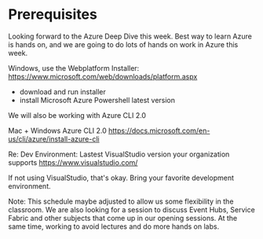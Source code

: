 # Prerequisites 
Looking forward to the Azure Deep Dive this week. Best way to learn Azure is hands on, and we are going to do lots of hands on work in Azure this week.
 
Windows, use the Webplatform Installer:
https://www.microsoft.com/web/downloads/platform.aspx
- download and run installer
- install Microsoft Azure Powershell latest version

We will also be working with Azure CLI 2.0
 
Mac + Windows 
Azure CLI 2.0
https://docs.microsoft.com/en-us/cli/azure/install-azure-cli 
 
Re: Dev Environment:
Lastest VisualStudio version your organization supports
https://www.visualstudio.com/
 
If not using VisualStudio, that's okay.  Bring your favorite development environment.
 
 
Note: This schedule maybe adjusted to allow us some flexibility in the classroom. We are also looking for a session to discuss Event Hubs, Service Fabric and other subjects that come up in our opening sessions. At the same time, working to avoid lectures and do more hands on labs. 
 
